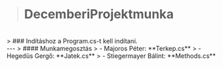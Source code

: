 > # DecemberiProjektmunka
<br>
> ### Indításhoz a Program.cs-t kell indítani.
<br>
---
> #### Munkamegosztás
> - Majoros Péter: **Terkep.cs**
> - Hegedüs Gergő: **Jatek.cs**
> - Stiegermayer Bálint: **Methods.cs**
